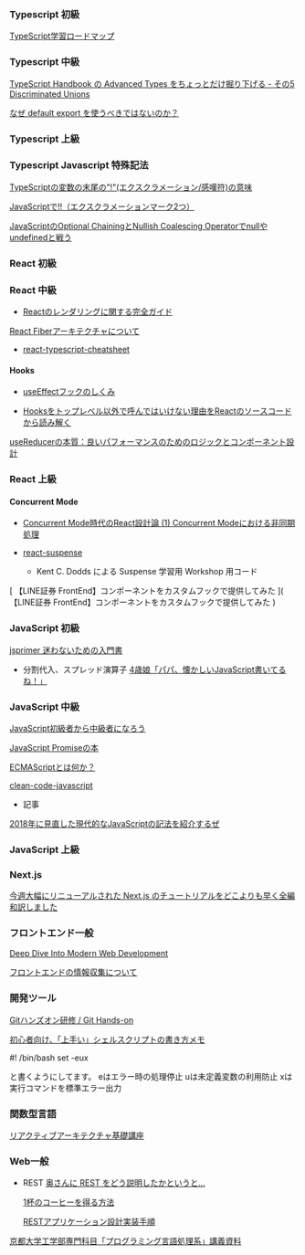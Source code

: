 [  ](  )
[  ](  )
[  ](  )
[  ](  )
[  ](  )
[  ](  )
[  ](  )
[  ](  )
[  ](  )
[  ](  )
[  ](  )
[  ](  )
[  ](  )
[  ](  )
[  ](  )

### Typescript 初級
[ TypeScript学習ロードマップ ]( https://qiita.com/irico/items/33744e15a4e0ca52d6bc )

### Typescript 中級

[ TypeScript Handbook の Advanced Types をちょっとだけ掘り下げる - その5 Discriminated Unions ]( https://qiita.com/kobanyan/items/ca56df27de50ec267995 )

[ なぜ default export を使うべきではないのか？ ]( https://engineering.linecorp.com/ja/blog/you-dont-need-default-export/ )

### Typescript 上級

### Typescript Javascript 特殊記法

[ TypeScriptの変数の末尾の"!"(エクスクラメーション/感嘆符)の意味 ]( https://qiita.com/zigenin/items/364264a6cf635b962542 )

[ JavaScriptで!!（エクスクラメーションマーク2つ） ]( https://www.penpale.jp/blog/double_exclamation_mark.html )

[JavaScriptのOptional ChainingとNullish Coalescing Operatorでnullやundefinedと戦う](https://sbfl.net/blog/2020/03/24/javascript-null-aware/)

### React 初級


### React 中級

- [ Reactのレンダリングに関する完全ガイド ]( https://qiita.com/hellokenta/items/6b795501a0a8921bb6b5 )

[ React Fiberアーキテクチャについて ]( https://postd.cc/react-fiber-architecture/ )

- [ react-typescript-cheatsheet ]( https://react-typescript-cheatsheet.netlify.app/ )


[  ](  )
[  ](  )
[  ](  )
  
#### Hooks

- [ useEffectフックのしくみ ]( https://qiita.com/ossan-engineer/items/740425a0df937a47e093 )

- [ Hooksをトップレベル以外で呼んではいけない理由をReactのソースコードから読み解く ]( https://qiita.com/akashixi/items/7cf0ef9940c2dc8ea24 )

[ useReducerの本質：良いパフォーマンスのためのロジックとコンポーネント設計 ]( https://qiita.com/uhyo/items/cea1bd157453a85feebf)

### React 上級

#### Concurrent Mode
- [ Concurrent Mode時代のReact設計論 (1) Concurrent Modeにおける非同期処理 ]( https://qiita.com/uhyo/items/4a6315bfccf387407631 )

- [ react-suspense ]( https://github.com/kentcdodds/react-suspense )
  - Kent C. Dodds による Suspense 学習用 Workshop 用コード

[ 【LINE証券 FrontEnd】コンポーネントをカスタムフックで提供してみた ]( 【LINE証券 FrontEnd】コンポーネントをカスタムフックで提供してみた )

### JavaScript 初級

[ jsprimer 迷わないための入門書 ]( https://jsprimer.net/ )

- 分割代入、スプレッド演算子
  [ 4歳娘「パパ、懐かしいJavaScript書いてるね！」 ]( https://qiita.com/Yametaro/items/70e7878c5ea51788b643 )

### JavaScript 中級

[ JavaScript初級者から中級者になろう ]( https://uhyohyo.net/javascript/ )

[ JavaScript Promiseの本 ]( https://azu.github.io/promises-book/ )

[ ECMAScriptとは何か？ ]( https://azu.github.io/slide-what-is-ecmascript/ )

[ clean-code-javascript ]( https://github.com/ryanmcdermott/clean-code-javascript#solid )


- 記事

[ 2018年に見直した現代的なJavaScriptの記法を紹介するぜ ](https://ics.media/entry/17262/)

### JavaScript 上級

### Next.js

[ 今週大幅にリニューアルされた Next.js のチュートリアルをどこよりも早く全編和訳しました ]( https://qiita.com/thesugar/items/01896c1faa8241e6b1bc )

### フロントエンド一般

[ Deep Dive Into Modern Web Development ]( https://fullstackopen.com/en/ )

[ フロントエンドの情報収集について]( https://qiita.com/toshi-toma/items/cd3cfc40f1dcebfb88c9?utm_content=bufferd43e9&utm_medium=social&utm_source=twitter.com&utm_campaign=buffer )

### 開発ツール

[ Gitハンズオン研修 / Git Hands-on ]( https://speakerdeck.com/brainpadpr/git-hands-on )

[ 初心者向け、「上手い」シェルスクリプトの書き方メモ ]( https://qiita.com/m-yamashita/items/889c116b92dc0bf4ea7d )

#! /bin/bash
set -eux

と書くようにしてます。
eはエラー時の処理停止
uは未定義変数の利用防止
xは実行コマンドを標準エラー出力


### 関数型言語
[  ]( https://www.fp-tower.com/courses/foundations )

[ リアクティブアーキテクチャ基礎講座 ]( https://speakerdeck.com/j5ik2o/riakuteihuakitekutiyaji-chu-jiang-zuo )

### Web一般

- REST
  [ 奥さんに REST をどう説明したかというと… ]( https://web.archive.org/web/20190322035905/http://www.geocities.jp/yamamotoyohei/rest/rest-to-my-wife.htm )

  [ 1杯のコーヒーを得る方法 ]( https://www.infoq.com/jp/articles/webber-rest-workflow/ )

  [ RESTアプリケーション設計実装手順 ]( https://qiita.com/koriym/items/cb6efd0ab2fb8751f9e9 )



[ 京都大学工学部専門科目「プログラミング言語処理系」講義資料 ]( https://kuis-isle3sw.github.io/IoPLMaterials/ )
